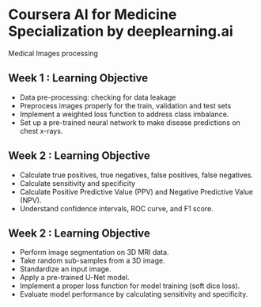 # Coursera AI for Medicine Specialization by deeplearning.ai
Medical Images processing

## Week 1 : Learning Objective
+ Data pre-processing: checking for data leakage
+ Preprocess images properly for the train, validation and test sets
+ Implement a weighted loss function to address class imbalance.
+ Set up a pre-trained neural network to make disease predictions on chest x-rays.

## Week 2 : Learning Objective
+ Calculate true positives, true negatives, false positives, false negatives.
+ Calculate sensitivity and specificity
+ Calculate Positive Predictive Value (PPV) and Negative Predictive Value (NPV).
+ Understand confidence intervals, ROC curve, and F1 score.

## Week 2 : Learning Objective
+ Perform image segmentation on 3D MRI data.
+ Take random sub-samples from a 3D image.
+ Standardize an input image.
+ Apply a pre-trained U-Net model.
+ Implement a proper loss function for model training (soft dice loss).
+ Evaluate model performance by calculating sensitivity and specificity.
